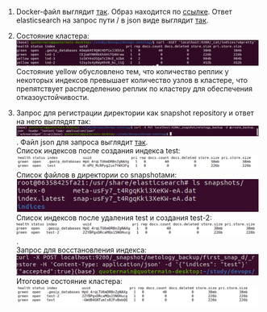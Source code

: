 1. Docker-файл выглядит [так](Dockerfile). Образ находится по [ссылке](https://hub.docker.com/repository/docker/quotermain/elastic-netology). Ответ elasticsearch на запрос пути / в json виде выглядит [так](output.json).   

2. Состояние кластера:   
![](screenshots/cluster_state.png)   
Состояние yellow обусловлено тем, что количество реплик у некоторых индексов превышает количество узлов в кластере, что препятствует распределению реплик по кластеру для обеспечения отказоустойчивости.   

3. Запрос для регистрации директории как snapshot repository и ответ на него выглядят так:   
![](screenshots/create_backup_repo.png). Файл json для запроса выглядит [так](create_backup.json).   
Список индексов после создания индекса test:   
![](screenshots/indexes_after_test_creation.png)   
Список файлов в директории со snapshotами:   
![](screenshots/first_snap.png)   
Список индексов после удаления test и создания test-2:   
![](screenshots/test_2_index.png).   
Запрос для восстановления индекса:   
![](screenshots/index_restored.png)   
Итоговое состояние кластера:   
![](screenshots/list_of_indices.png)
